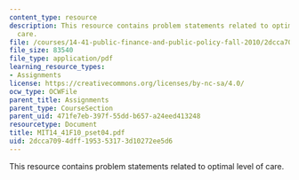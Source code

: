 ```yaml
---
content_type: resource
description: This resource contains problem statements related to optimal level of
  care.
file: /courses/14-41-public-finance-and-public-policy-fall-2010/2dcca7094dff195353173d10272ee5d6_MIT14_41F10_pset04.pdf
file_size: 83540
file_type: application/pdf
learning_resource_types:
- Assignments
license: https://creativecommons.org/licenses/by-nc-sa/4.0/
ocw_type: OCWFile
parent_title: Assignments
parent_type: CourseSection
parent_uid: 471fe7eb-397f-55dd-b657-a24eed413248
resourcetype: Document
title: MIT14_41F10_pset04.pdf
uid: 2dcca709-4dff-1953-5317-3d10272ee5d6
---
```

This resource contains problem statements related to optimal level of care.